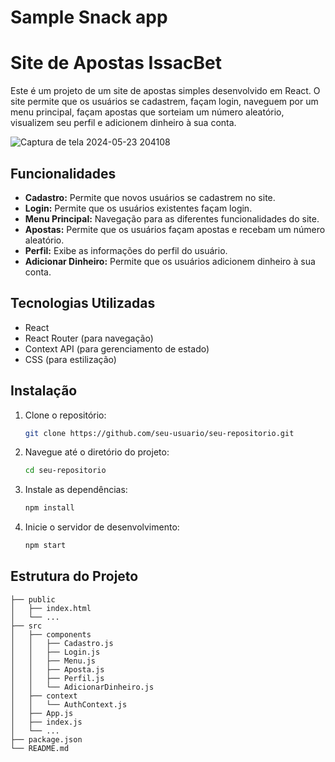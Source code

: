 # Sample Snack app

# Site de Apostas IssacBet

Este é um projeto de um site de apostas simples desenvolvido em React. O site permite que os usuários se cadastrem, façam login, naveguem por um menu principal, façam apostas que sorteiam um número aleatório, visualizem seu perfil e adicionem dinheiro à sua conta.

![Captura de tela 2024-05-23 204108](https://github.com/gustavo250103/ProjetoIssacBET-React-/assets/89088437/ec5e0eec-3140-4102-9ee4-14c659136255)

## Funcionalidades

- **Cadastro:** Permite que novos usuários se cadastrem no site.
- **Login:** Permite que os usuários existentes façam login.
- **Menu Principal:** Navegação para as diferentes funcionalidades do site.
- **Apostas:** Permite que os usuários façam apostas e recebam um número aleatório.
- **Perfil:** Exibe as informações do perfil do usuário.
- **Adicionar Dinheiro:** Permite que os usuários adicionem dinheiro à sua conta.

## Tecnologias Utilizadas

- React
- React Router (para navegação)
- Context API (para gerenciamento de estado)
- CSS (para estilização)

## Instalação

1. Clone o repositório:
    ```bash
    git clone https://github.com/seu-usuario/seu-repositorio.git
    ```

2. Navegue até o diretório do projeto:
    ```bash
    cd seu-repositorio
    ```

3. Instale as dependências:
    ```bash
    npm install
    ```

4. Inicie o servidor de desenvolvimento:
    ```bash
    npm start
    ```

## Estrutura do Projeto

```plaintext
├── public
│   ├── index.html
│   └── ...
├── src
│   ├── components
│   │   ├── Cadastro.js
│   │   ├── Login.js
│   │   ├── Menu.js
│   │   ├── Aposta.js
│   │   ├── Perfil.js
│   │   └── AdicionarDinheiro.js
│   ├── context
│   │   └── AuthContext.js
│   ├── App.js
│   ├── index.js
│   └── ...
├── package.json
└── README.md
